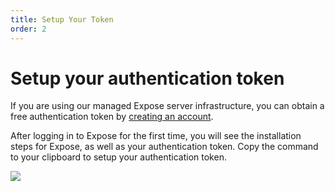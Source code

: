 ```yaml
---
title: Setup Your Token
order: 2
---
```


# Setup your authentication token

If you are using our managed Expose server infrastructure, you can obtain a free authentication token by [creating an account](https://expose.dev/register).

After logging in to Expose for the first time, you will see the installation steps for Expose, as well as your authentication token.
Copy the command to your clipboard to setup your authentication token.

![](/img/dashboard_token.png)
